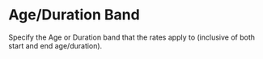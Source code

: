 # Age/Duration Band

Specify the Age or Duration band that the rates apply to (inclusive of
both start and end age/duration).
